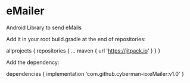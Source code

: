 # eMailer
Android Library to send eMails

Add it in your root build.gradle at the end of repositories:

allprojects {
		repositories {
			...
			maven { url 'https://jitpack.io' }
		}
	}
  
  Add the dependency:
  
  dependencies {
	        implementation 'com.github.cyberman-io:eMailer:v1.0'
	}
  
